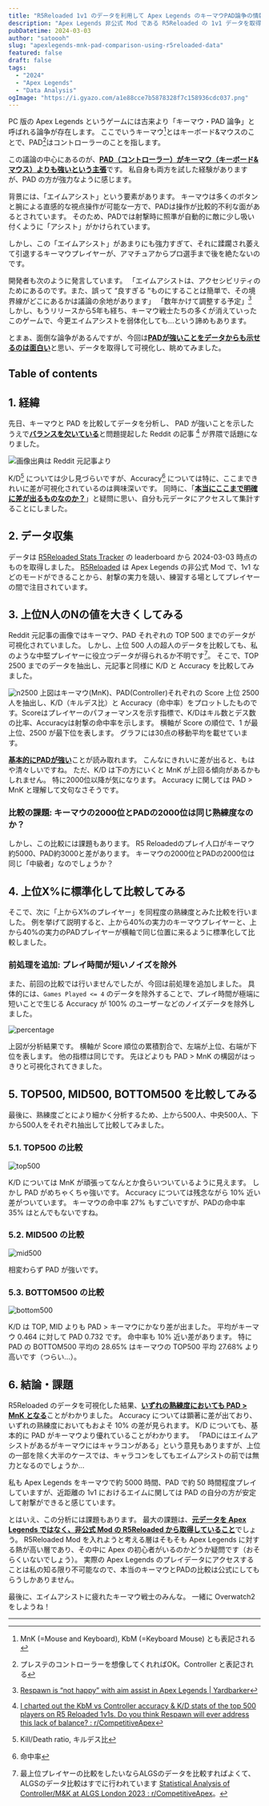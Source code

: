 ```yaml
---
title: "R5Reloaded 1v1 のデータを利用して Apex Legends のキーマウPAD論争の情報源として使えそうなデータ可視化を試みる"
description: "Apex Legends 非公式 Mod である R5Reloaded の 1v1 データを取得し、キーマウとPADの実力を比較しました。"
pubDatetime: 2024-03-03
author: "satoooh"
slug: "apexlegends-mnk-pad-comparison-using-r5reloaded-data"
featured: false
draft: false
tags:
  - "2024"
  - "Apex Legends"
  - "Data Analysis"
ogImage: "https://i.gyazo.com/a1e88cce7b5878328f7c158936cdc037.png"
---
```


PC 版の Apex Legends というゲームには古来より「キーマウ・PAD 論争」と呼ばれる論争が存在します。
ここでいうキーマウ[^キーマウ]とはキーボード&マウスのことで、PAD[^PAD]はコントローラーのことを指します。

この議論の中心にあるのが、<u>**PAD（コントローラー）がキーマウ（キーボード&マウス）よりも強いという主張**</u>です。
私自身も両方を試した経験がありますが、PAD の方が強力なように感じます。

背景には、「エイムアシスト」という要素があります。
キーマウは多くのボタンと腕による直感的な視点操作が可能な一方で、PADは操作が比較的不利な面があるとされています。
そのため、PADでは射撃時に照準が自動的に敵に少し吸い付くように「アシスト」がかけられています。

しかし、この「エイムアシスト」があまりにも強力すぎて、それに蹂躙され萎えて引退するキーマウプレイヤーが、アマチュアからプロ選手まで後を絶たないのです。

開発者も次のように発言しています。
「エイムアシストは、アクセシビリティのためにあるのです。また、誤って “良すぎる “ものにすることは簡単で、その境界線がどこにあるかは議論の余地があります」
「数年かけて調整する予定」[^Respawn-Yardbarker]
しかし、もうリリースから5年も経ち、キーマウ戦士たちの多くが消えていったこのゲームで、今更エイムアシストを弱体化しても...という諦めもあります。

とまぁ、面倒な論争があるんですが、今回は<u>**PADが強いことをデータからも示せるのは面白い**</u>と思い、データを取得して可視化し、眺めてみました。

## Table of contents

## 1. 経緯

先日、キーマウと PAD を比較してデータを分析し、 PAD が強いことを示したうえで<u>**バランスを欠いている**</u>と問題提起した Reddit の記事 [^Reddit-giraffes] が界隈で話題になりました。

![画像出典は Reddit 元記事より](https://i.gyazo.com/55c1b98d14b124af58d588ed77be9a5c.png)

K/D[^K/D] については少し見づらいですが、Accuracy[^Accuracy] については特に、ここまできれいに差が可視化されているのは興味深いです。
同時に、「<u>**本当にここまで明確に差が出るものなのか？**</u>」と疑問に思い、自分も元データにアクセスして集計することにしました。

## 2. データ収集

データは [R5Reloaded Stats Tracker](https://r5r.dev/) の leaderboard から 2024-03-03 時点のものを取得しました。
[R5Reloaded](https://r5reloaded.com/) は Apex Legends の非公式 Mod で、1v1 などのモードができることから、射撃の実力を競い、練習する場としてプレイヤーの間で注目されています。

## 3. 上位N人のNの値を大きくしてみる

Reddit 元記事の画像ではキーマウ、PAD それぞれの TOP 500 までのデータが可視化されていました。
しかし、上位 500 人の超人のデータを比較しても、私のような中堅プレイヤーに役立つデータが得られるか不明です[^comment-algs]。
そこで、TOP 2500 までのデータを抽出し、元記事と同様に K/D と Accuracy を比較してみました。

![n2500](https://i.gyazo.com/7ab25a0d06ac6317df30fcae857d96c2.png)
上図はキーマウ(MnK)、PAD(Controller)それぞれの Score 上位 2500 人を抽出し、K/D（キルデス比）と Accuracy（命中率）をプロットしたものです。Scoreはプレイヤーのパフォーマンスを示す指標で、K/Dはキル数とデス数の比率、Accuracyは射撃の命中率を示します。
横軸が Score の順位で、1 が最上位、2500 が最下位を表します。
グラフには30点の移動平均を載せています。

<u>**基本的にPADが強い**</u>ことが読み取れます。
こんなにきれいに差が出ると、もはや清々しいですね。
ただ、K/D は下の方にいくと MnK が上回る傾向があるかもしれません。
特に2000位以降が気になります。
Accuracy に関しては PAD > MnK と理解して文句なさそうです。

### 比較の課題: キーマウの2000位とPADの2000位は同じ熟練度なのか？

しかし、この比較には課題もあります。
R5 Reloadedのプレイ人口がキーマウ約5000、PAD約3000と差があります。
キーマウの2000位とPADの2000位は同じ「中級者」なのでしょうか？

## 4. 上位X%に標準化して比較してみる

そこで、次に「上からX%のプレイヤー」を同程度の熟練度とみた比較を行いました。
例を挙げて説明すると、上から40%の実力のキーマウプレイヤーと、上から40%の実力のPADプレイヤーが横軸で同じ位置に来るように標準化して比較しました。

### 前処理を追加: プレイ時間が短いノイズを除外

また、前回の比較では行いませんでしたが、今回は前処理を追加しました。
具体的には、`Games Played <= 4` のデータを除外することで、プレイ時間が極端に短いことで生じる Accuracy が 100% のユーザーなどのノイズデータを除外しました。

![percentage](https://i.gyazo.com/a1e88cce7b5878328f7c158936cdc037.png)

上図が分析結果です。
横軸が Score 順位の累積割合で、左端が上位、右端が下位を表します。
他の指標は同じです。
先ほどよりも PAD > MnK の構図がはっきりと可視化されてきました。

## 5. TOP500, MID500, BOTTOM500 を比較してみる

最後に、熟練度ごとにより細かく分析するため、上から500人、中央500人、下から500人をそれぞれ抽出して比較してみました。

### 5.1. TOP500 の比較

![top500](https://i.gyazo.com/f54ceb992ccbebc39823ee19087284f5.png)

K/D については MnK が頑張ってなんとか食らいついているように見えます。
しかし PAD がめちゃくちゃ強いです。
Accuracy については残念ながら 10% 近い差がついています。
キーマウの命中率 27% もすごいですが、PADの命中率 35% はとんでもないですね。

### 5.2. MID500 の比較

![mid500](https://i.gyazo.com/f439a9dba8dd77d25f20ccd8e33392a7.png)

相変わらず PAD が強いです。

### 5.3. BOTTOM500 の比較

![bottom500](https://i.gyazo.com/53268bb011f36cc02037071ef55ac314.png)

K/D は TOP, MID よりも PAD > キーマウにかなり差が出ました。
平均がキーマウ 0.464 に対して PAD 0.732 です。
命中率も 10% 近い差があります。
特に PAD の BOTTOM500 平均の 28.65% はキーマウの TOP500 平均 27.68% より高いです（つらい...）。

## 6. 結論・課題

R5Reloaded のデータを可視化した結果、<u>**いずれの熟練度においても PAD > MnK となる**</u>ことがわかりました。
Accuracy については顕著に差が出ており、いずれの熟練度においてもおよそ 10% の差が見られます。
K/D についても、基本的に PAD がキーマウより優れていることがわかります。
「PADにはエイムアシストがあるがキーマウにはキャラコンがある」という意見もありますが、上位の一部を除く大半のケースでは、キャラコンをしてもエイムアシストの前では無力となるのでしょうか...

私も Apex Legends をキーマウで約 5000 時間、PAD で約 50 時間程度プレイしていますが、近距離の 1v1 におけるエイムに関しては PAD の自分の方が安定して射撃ができると感じています。

とはいえ、この分析には課題もあります。
最大の課題は、<u>**元データを Apex Legends ではなく、非公式 Mod の R5Reloaded から取得していること**</u>でしょう。
R5Reloaded Mod を入れようと考える層はそもそも Apex Legends に対する熱が高い層であり、その中に Apex の初心者がいるのかどうか疑問です（おそらくいないでしょう）。
実際の Apex Legends のプレイデータにアクセスすることは私の知る限り不可能なので、本当のキーマウとPADの比較は公式にしてもらうしかありません。

最後に、エイムアシストに疲れたキーマウ戦士のみんな。
一緒に Overwatch2 をしようね！

---

[^キーマウ]: MnK (=Mouse and Keyboard), KbM (=Keyboard Mouse) とも表記される
[^PAD]: プレステのコントローラーを想像してくれればOK。Controller と表記される
[^Reddit-giraffes]: [I charted out the KbM vs Controller accuracy & K/D stats of the top 500 players on R5 Reloaded 1v1s. Do you think Respawn will ever address this lack of balance? : r/CompetitiveApex](https://www.reddit.com/r/CompetitiveApex/comments/1azzuch/i_charted_out_the_kbm_vs_controller_accuracy_kd/)
[^Respawn-Yardbarker]: [Respawn is “not happy” with aim assist in Apex Legends | Yardbarker](https://www.yardbarker.com/video_games/articles/respawn_is_not_happy_with_aim_assist_in_apex_legends/s1_17144_39443750)
[^K/D]: Kill/Death ratio, キルデス比
[^Accuracy]: 命中率
[^comment-algs]: 最上位プレイヤーの比較をしたいならALGSのデータを比較すればよくて、ALGSのデータ比較はすでに行われています [Statistical Analysis of Controller/M&K at ALGS London 2023 : r/CompetitiveApex](https://www.reddit.com/r/CompetitiveApex/comments/10ywjdq/statistical_analysis_of_controllermk_at_algs/)。
